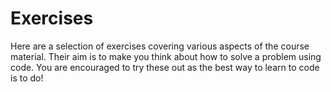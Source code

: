 # Exercises

Here are a selection of exercises covering various aspects of the course material. Their aim is to
make you think about how to solve a problem using code. You are encouraged to try these out as the
best way to learn to code is to do!
